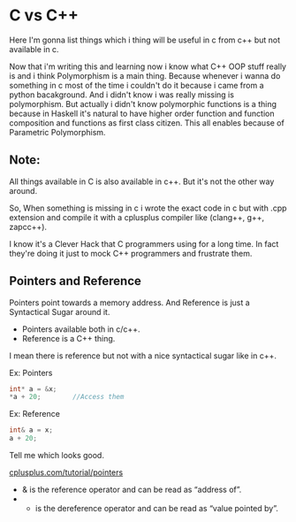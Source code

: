 # C vs C++
Here I'm gonna list things which i thing will be useful in c
from c++ but not available in c.

Now that i'm writing this and learning now i know what C++ OOP stuff
really is and i think Polymorphism is a main thing. Because whenever i wanna
do something in c most of the time i couldn't do it because i came from
a python bacakground. And i didn't know i was really missing is polymorphism.
But actually i didn't know polymorphic functions is a thing because in Haskell
it's natural to have higher order function and function composition and functions
as first class citizen. This all enables because of Parametric Polymorphism.


## Note:

All things available in C is also available in c++.
But it's not the other way around.

So, When something is missing in c i wrote the exact
code in c but with .cpp extension and compile it
with a cplusplus compiler like (clang++, g++, zapcc++).

I know it's a Clever Hack that C programmers using
for a long time. In fact they're doing it just to
mock C++ programmers and frustrate them.


## Pointers and Reference

Pointers point towards a memory address. And Reference is just
a Syntactical Sugar around it.

- Pointers available both in  c/c++.
- Reference is a C++ thing.

I mean there is reference but not with a nice syntactical sugar like
in c++.

Ex: Pointers

~~~cpp
int* a = &x;
*a + 20;		//Access them
~~~

Ex: Reference
~~~cpp
int& a = x;
a + 20;
~~~
Tell me which looks good.

[cplusplus.com/tutorial/pointers](http://www.cplusplus.com/doc/tutorial/pointers/)

- & is the reference operator and can be read as “address of”.
- * is the dereference operator and can be read as “value pointed by”.
